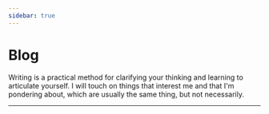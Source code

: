 ```yaml
---
sidebar: true
---
```


# Blog

Writing is a practical method for clarifying your thinking and learning to articulate yourself. I will touch on things that interest me and that I'm pondering about, which are usually the same thing, but not necessarily.

----

<section-contents />

